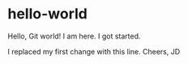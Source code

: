 # hello-world
Hello, Git world! I am here. I got started.

I replaced my first change with this line.
Cheers, JD
